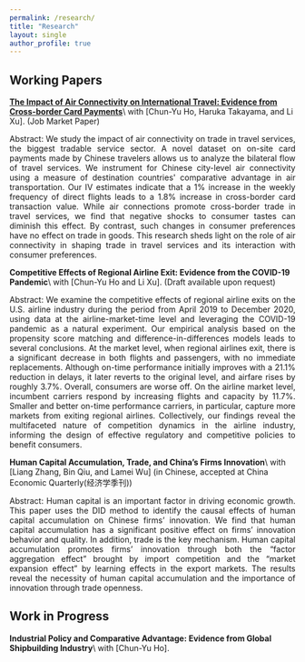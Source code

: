 ```yaml
---
permalink: /research/
title: "Research"
layout: single
author_profile: true
---
```




## Working Papers

**[The Impact of Air Connectivity on International Travel: Evidence from Cross-border Card Payments](https://tpeng2023.github.io/tpeng.github.io/assets/files/jmp_main3.pdf)**\\
with [Chun-Yu Ho, Haruka Takayama, and Li Xu]. (Job Market Paper)

<p style="text-align: justify;">
Abstract: We study the impact of air connectivity on trade in travel services, the biggest tradable service sector. A novel dataset on on-site card payments made by Chinese travelers allows us to analyze the bilateral flow of travel services. We instrument for Chinese city-level air connectivity using a measure of destination countries' comparative advantage in air transportation. Our IV estimates indicate that a 1% increase in the weekly frequency of direct flights leads to a 1.8% increase in cross-border card transaction value. While air connections promote cross-border trade in travel services, we find that negative shocks to consumer tastes can diminish this effect. By contrast, such changes in consumer preferences have no effect on trade in goods. This research sheds light on the role of air connectivity in shaping trade in travel services and its interaction with consumer preferences.
</p>


**Competitive Effects of Regional Airline Exit: Evidence from the COVID-19 Pandemic**\\
with [Chun-Yu Ho and Li Xu]. (Draft available upon request)

<!-- *We develop a dynamic spatial growth model to explore the role of trade and internal migration in the process of spatial development and aggregate growth. Growth is shaped by the best global and local ideas that contribute to the local stock of knowledge. Global ideas diffuse more to locations that are relatively more exposed to international trade. Local ideas are diffused across space when workers move to another location. We embed the diffusion of ideas through trade and migration into a multi-country, multi-region framework with international trade, forward-looking dynamic migration decisions, and endogenous capital accumulation. We apply our framework to study the role of initial conditions, international trade, and internal migration on China’s spatial development and aggregate growth during the 1990s and 2000s. We find that initial conditions across space, idea diffusion, and capital accumulation play an important role in understanding the process of spatial development and aggregate growth in China. Changes in international trade costs and mobility restrictions during the 1990s and 2000s also contribute to aggregate growth, with large heterogeneity across space.* -->
<p style="text-align: justify;">
Abstract: We examine the competitive effects of regional airline exits on the U.S. airline industry during the period from April 2019 to December 2020, using data at the airline-market-time level and leveraging the COVID-19 pandemic as a natural experiment. Our empirical analysis based on the propensity score matching and difference-in-differences models leads to several conclusions. At the market level, when regional airlines exit, there is a significant decrease in both flights and passengers, with no immediate replacements. Although on-time performance initially improves with a 21.1% reduction in delays, it later reverts to the original level, and airfare rises by roughly 3.7%. Overall, consumers are worse off. On the airline market level, incumbent carriers respond by increasing flights and capacity by 11.7%. Smaller and better on-time performance carriers, in particular, capture more markets from exiting regional airlines. Collectively, our findings reveal the multifaceted nature of competition dynamics in the airline industry, informing the design of effective regulatory and competitive policies to benefit consumers.
</p>

**Human Capital Accumulation, Trade, and China’s Firms Innovation**\\
with [Liang Zhang, Bin Qiu, and Lamei Wu] (in Chinese, accepted at China Economic Quarterly(经济学季刊))
<p style="text-align: justify;">
Abstract: Human capital is an important factor in driving economic growth. This paper uses the DID method to identify the causal effects of human capital accumulation on Chinese firms’ innovation. We find that human capital accumulation has a significant positive effect on firms’ innovation behavior and quality. In addition, trade is the key mechanism. Human capital accumulation promotes firms’ innovation through both the “factor aggregation effect” brought by import competition and the “market expansion effect” by learning effects in the export markets. The results reveal the necessity of human capital accumulation and the importance of innovation through trade openness.
</p>

## Work in Progress

**Industrial Policy and Comparative Advantage: Evidence from Global Shipbuilding Industry**\\
with [Chun-Yu Ho].
